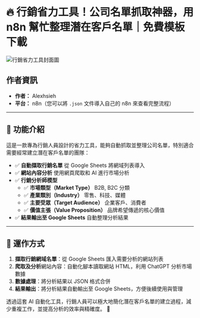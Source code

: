 # 🔥 行銷省力工具！公司名單抓取神器，用 n8n 幫忙整理潛在客戶名單｜免費模板下載

![行銷省力工具封面圖](https://github.com/qwedsazxc78/ai-automation-n8n/blob/main/n8n/3-auto-marketing-list-automation/cover.png?raw=true)

## 作者資訊

* **作者：** Alexhsieh
* **平台：** n8n（您可以將 `.json` 文件導入自己的 n8n 來查看完整流程）

---

## 📌 功能介紹

這是一款專為行銷人員設計的省力工具，能夠自動抓取並整理公司名單，特別適合需要經常建立潛在客戶名單的團隊：

* ✅ **自動擷取行銷名單** 從 Google Sheets 將網域列表導入
* ✅ **網站內容分析** 使用網頁爬取和 AI 進行市場分析
* ✅ **行銷分析師模型**
  + ✅ **市場類型（Market Type）** B2B, B2C 分類
  + ✅ **產業類別（Industry）** 零售、科技、媒體
  + ✅ **主要受眾（Target Audience）** 企業客戶、消費者
  + ✅ **價值主張（Value Proposition）** 品牌希望傳遞的核心價值
* ✅ **結果輸出至 Google Sheets** 自動整理分析結果

---

## 🔧 運作方式

1. **擷取行銷網域名單**：從 Google Sheets 匯入需要分析的網站列表
2. **爬取及分析**網站內容：自動化腳本讀取網站 HTML，利用 ChatGPT 分析市場數據
3. **數據處理**：將分析結果以 JSON 格式合併
4. **結果輸出**：將分析結果自動輸出至 Google Sheets，方便後續使用與管理

透過這套 AI 自動化工具，行銷人員可以極大地簡化潛在客戶名單的建立過程，減少重複工作，並提高分析的效率與精確度。 🎉
